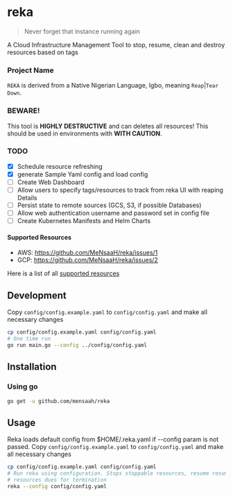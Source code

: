 # reka
> Never forget that instance running again

A Cloud Infrastructure Management Tool to stop, resume, clean and destroy resources based on tags

### Project Name
`REKA` is derived from a Native Nigerian Language, Igbo, meaning `Reap`|`Tear Down`.

### BEWARE!

This tool is **HIGHLY DESTRUCTIVE** and can deletes all resources! This should be used in environments with **WITH CAUTION**.

### TODO
- [x] Schedule resource refreshing
- [x] generate Sample Yaml config and load config
- [ ] Create Web Dashboard 
- [ ] Allow users to specify tags/resources to track from reka UI with reaping Details
- [ ] Persist state to remote sources (GCS, S3, if possible Databases)
- [ ] Allow web authentication username and password set in config file
- [ ] Create Kubernetes Manifests and Helm Charts

#### Supported Resources
- AWS: https://github.com/MeNsaaH/reka/issues/1 
- GCP: https://github.com/MeNsaaH/reka/issues/2 

Here is a list of all [supported resources](./supported-resources.md) 

## Development
Copy `config/config.example.yaml` to `config/config.yaml` and make all necessary changes
```bash
cp config/config.example.yaml config/config.yaml
# One time run
go run main.go --config ../config/config.yaml
```

## Installation
### Using go
```bash
go get -u github.com/mensaah/reka
```

## Usage

Reka loads default config from $HOME/.reka.yaml if --config param is not passed.
Copy `config/config.example.yaml` to `config/config.yaml` and make all necessary changes

```bash
cp config/config.example.yaml config/config.yaml
# Run reka using configuration. Stops stoppable resources, resume resumable resources and terminate
# resources dues for termination
reka --config config/config.yaml
```
